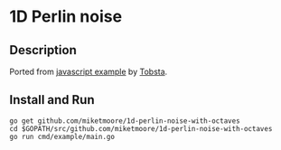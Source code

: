 # 1D Perlin noise

## Description

Ported from [javascript example](https://codepen.io/Tobsta/post/procedural-generation-part-1-1d-perlin-noise) by [Tobsta](https://github.com/Tobsta).

## Install and Run

```
go get github.com/miketmoore/1d-perlin-noise-with-octaves
cd $GOPATH/src/github.com/miketmoore/1d-perlin-noise-with-octaves
go run cmd/example/main.go
```


